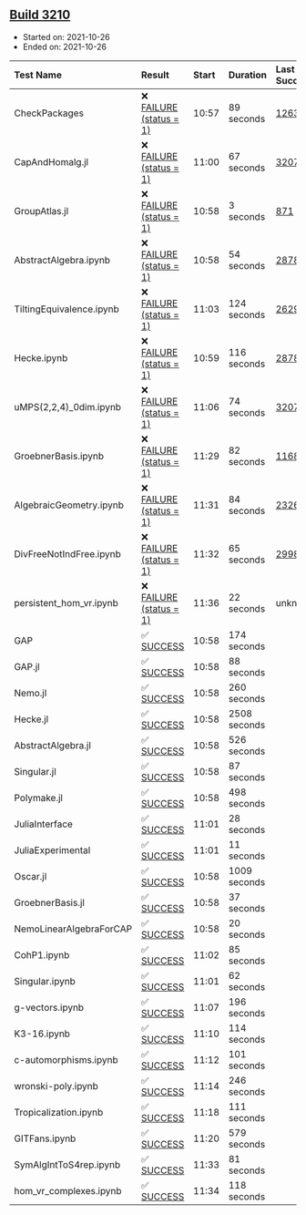 ## [Build 3210](https://oscarci.mathematik.uni-kl.de/job/oscar-stable/3210/)

* Started on: 2021-10-26
* Ended on: 2021-10-26

| Test Name    | Result | Start | Duration | Last Success | First Failure |
|:-------------|:-------|:------|:---------|:-------------|:--------------|
| CheckPackages | ❌ [FAILURE (status = 1)](https://oscarci.mathematik.uni-kl.de/job/oscar-stable/3210/artifact/logs/build-3210/CheckPackages.log) | 10:57 | 89 seconds | [1263](https://oscarci.mathematik.uni-kl.de/job/oscar-stable/1263/) | [1264](https://oscarci.mathematik.uni-kl.de/job/oscar-stable/1264/) |
| CapAndHomalg.jl | ❌ [FAILURE (status = 1)](https://oscarci.mathematik.uni-kl.de/job/oscar-stable/3210/artifact/logs/build-3210/CapAndHomalg.jl.log) | 11:00 | 67 seconds | [3207](https://oscarci.mathematik.uni-kl.de/job/oscar-stable/3207/) | [3208](https://oscarci.mathematik.uni-kl.de/job/oscar-stable/3208/) |
| GroupAtlas.jl | ❌ [FAILURE (status = 1)](https://oscarci.mathematik.uni-kl.de/job/oscar-stable/3210/artifact/logs/build-3210/GroupAtlas.jl.log) | 10:58 | 3 seconds | [871](https://oscarci.mathematik.uni-kl.de/job/oscar-stable/871/) | [872](https://oscarci.mathematik.uni-kl.de/job/oscar-stable/872/) |
| AbstractAlgebra.ipynb | ❌ [FAILURE (status = 1)](https://oscarci.mathematik.uni-kl.de/job/oscar-stable/3210/artifact/logs/build-3210/AbstractAlgebra.ipynb.log) | 10:58 | 54 seconds | [2878](https://oscarci.mathematik.uni-kl.de/job/oscar-stable/2878/) | [2879](https://oscarci.mathematik.uni-kl.de/job/oscar-stable/2879/) |
| TiltingEquivalence.ipynb | ❌ [FAILURE (status = 1)](https://oscarci.mathematik.uni-kl.de/job/oscar-stable/3210/artifact/logs/build-3210/TiltingEquivalence.ipynb.log) | 11:03 | 124 seconds | [2629](https://oscarci.mathematik.uni-kl.de/job/oscar-stable/2629/) | [2630](https://oscarci.mathematik.uni-kl.de/job/oscar-stable/2630/) |
| Hecke.ipynb | ❌ [FAILURE (status = 1)](https://oscarci.mathematik.uni-kl.de/job/oscar-stable/3210/artifact/logs/build-3210/Hecke.ipynb.log) | 10:59 | 116 seconds | [2878](https://oscarci.mathematik.uni-kl.de/job/oscar-stable/2878/) | [2879](https://oscarci.mathematik.uni-kl.de/job/oscar-stable/2879/) |
| uMPS(2,2,4)_0dim.ipynb | ❌ [FAILURE (status = 1)](https://oscarci.mathematik.uni-kl.de/job/oscar-stable/3210/artifact/logs/build-3210/uMPS-2-2-4-_0dim.ipynb.log) | 11:06 | 74 seconds | [3207](https://oscarci.mathematik.uni-kl.de/job/oscar-stable/3207/) | [3208](https://oscarci.mathematik.uni-kl.de/job/oscar-stable/3208/) |
| GroebnerBasis.ipynb | ❌ [FAILURE (status = 1)](https://oscarci.mathematik.uni-kl.de/job/oscar-stable/3210/artifact/logs/build-3210/GroebnerBasis.ipynb.log) | 11:29 | 82 seconds | [1168](https://oscarci.mathematik.uni-kl.de/job/oscar-stable/1168/) | [1169](https://oscarci.mathematik.uni-kl.de/job/oscar-stable/1169/) |
| AlgebraicGeometry.ipynb | ❌ [FAILURE (status = 1)](https://oscarci.mathematik.uni-kl.de/job/oscar-stable/3210/artifact/logs/build-3210/AlgebraicGeometry.ipynb.log) | 11:31 | 84 seconds | [2326](https://oscarci.mathematik.uni-kl.de/job/oscar-stable/2326/) | [2327](https://oscarci.mathematik.uni-kl.de/job/oscar-stable/2327/) |
| DivFreeNotIndFree.ipynb | ❌ [FAILURE (status = 1)](https://oscarci.mathematik.uni-kl.de/job/oscar-stable/3210/artifact/logs/build-3210/DivFreeNotIndFree.ipynb.log) | 11:32 | 65 seconds | [2998](https://oscarci.mathematik.uni-kl.de/job/oscar-stable/2998/) | [2999](https://oscarci.mathematik.uni-kl.de/job/oscar-stable/2999/) |
| persistent_hom_vr.ipynb | ❌ [FAILURE (status = 1)](https://oscarci.mathematik.uni-kl.de/job/oscar-stable/3210/artifact/logs/build-3210/persistent_hom_vr.ipynb.log) | 11:36 | 22 seconds | unknown | unknown |
| GAP | ✅ [SUCCESS](https://oscarci.mathematik.uni-kl.de/job/oscar-stable/3210/artifact/logs/build-3210/GAP.log) | 10:58 | 174 seconds |  |  |
| GAP.jl | ✅ [SUCCESS](https://oscarci.mathematik.uni-kl.de/job/oscar-stable/3210/artifact/logs/build-3210/GAP.jl.log) | 10:58 | 88 seconds |  |  |
| Nemo.jl | ✅ [SUCCESS](https://oscarci.mathematik.uni-kl.de/job/oscar-stable/3210/artifact/logs/build-3210/Nemo.jl.log) | 10:58 | 260 seconds |  |  |
| Hecke.jl | ✅ [SUCCESS](https://oscarci.mathematik.uni-kl.de/job/oscar-stable/3210/artifact/logs/build-3210/Hecke.jl.log) | 10:58 | 2508 seconds |  |  |
| AbstractAlgebra.jl | ✅ [SUCCESS](https://oscarci.mathematik.uni-kl.de/job/oscar-stable/3210/artifact/logs/build-3210/AbstractAlgebra.jl.log) | 10:58 | 526 seconds |  |  |
| Singular.jl | ✅ [SUCCESS](https://oscarci.mathematik.uni-kl.de/job/oscar-stable/3210/artifact/logs/build-3210/Singular.jl.log) | 10:58 | 87 seconds |  |  |
| Polymake.jl | ✅ [SUCCESS](https://oscarci.mathematik.uni-kl.de/job/oscar-stable/3210/artifact/logs/build-3210/Polymake.jl.log) | 10:58 | 498 seconds |  |  |
| JuliaInterface | ✅ [SUCCESS](https://oscarci.mathematik.uni-kl.de/job/oscar-stable/3210/artifact/logs/build-3210/JuliaInterface.log) | 11:01 | 28 seconds |  |  |
| JuliaExperimental | ✅ [SUCCESS](https://oscarci.mathematik.uni-kl.de/job/oscar-stable/3210/artifact/logs/build-3210/JuliaExperimental.log) | 11:01 | 11 seconds |  |  |
| Oscar.jl | ✅ [SUCCESS](https://oscarci.mathematik.uni-kl.de/job/oscar-stable/3210/artifact/logs/build-3210/Oscar.jl.log) | 10:58 | 1009 seconds |  |  |
| GroebnerBasis.jl | ✅ [SUCCESS](https://oscarci.mathematik.uni-kl.de/job/oscar-stable/3210/artifact/logs/build-3210/GroebnerBasis.jl.log) | 10:58 | 37 seconds |  |  |
| NemoLinearAlgebraForCAP | ✅ [SUCCESS](https://oscarci.mathematik.uni-kl.de/job/oscar-stable/3210/artifact/logs/build-3210/NemoLinearAlgebraForCAP.log) | 10:58 | 20 seconds |  |  |
| CohP1.ipynb | ✅ [SUCCESS](https://oscarci.mathematik.uni-kl.de/job/oscar-stable/3210/artifact/logs/build-3210/CohP1.ipynb.log) | 11:02 | 85 seconds |  |  |
| Singular.ipynb | ✅ [SUCCESS](https://oscarci.mathematik.uni-kl.de/job/oscar-stable/3210/artifact/logs/build-3210/Singular.ipynb.log) | 11:01 | 62 seconds |  |  |
| g-vectors.ipynb | ✅ [SUCCESS](https://oscarci.mathematik.uni-kl.de/job/oscar-stable/3210/artifact/logs/build-3210/g-vectors.ipynb.log) | 11:07 | 196 seconds |  |  |
| K3-16.ipynb | ✅ [SUCCESS](https://oscarci.mathematik.uni-kl.de/job/oscar-stable/3210/artifact/logs/build-3210/K3-16.ipynb.log) | 11:10 | 114 seconds |  |  |
| c-automorphisms.ipynb | ✅ [SUCCESS](https://oscarci.mathematik.uni-kl.de/job/oscar-stable/3210/artifact/logs/build-3210/c-automorphisms.ipynb.log) | 11:12 | 101 seconds |  |  |
| wronski-poly.ipynb | ✅ [SUCCESS](https://oscarci.mathematik.uni-kl.de/job/oscar-stable/3210/artifact/logs/build-3210/wronski-poly.ipynb.log) | 11:14 | 246 seconds |  |  |
| Tropicalization.ipynb | ✅ [SUCCESS](https://oscarci.mathematik.uni-kl.de/job/oscar-stable/3210/artifact/logs/build-3210/Tropicalization.ipynb.log) | 11:18 | 111 seconds |  |  |
| GITFans.ipynb | ✅ [SUCCESS](https://oscarci.mathematik.uni-kl.de/job/oscar-stable/3210/artifact/logs/build-3210/GITFans.ipynb.log) | 11:20 | 579 seconds |  |  |
| SymAlgIntToS4rep.ipynb | ✅ [SUCCESS](https://oscarci.mathematik.uni-kl.de/job/oscar-stable/3210/artifact/logs/build-3210/SymAlgIntToS4rep.ipynb.log) | 11:33 | 81 seconds |  |  |
| hom_vr_complexes.ipynb | ✅ [SUCCESS](https://oscarci.mathematik.uni-kl.de/job/oscar-stable/3210/artifact/logs/build-3210/hom_vr_complexes.ipynb.log) | 11:34 | 118 seconds |  |  |
